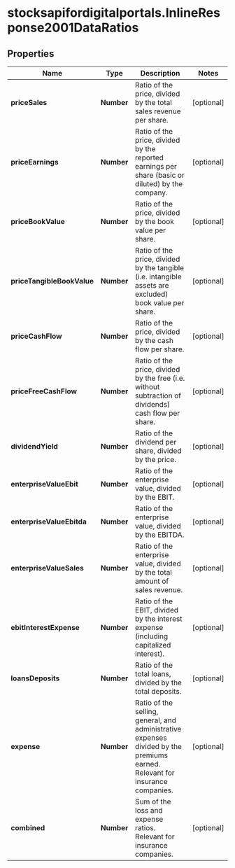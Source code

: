 # stocksapifordigitalportals.InlineResponse2001DataRatios

## Properties

Name | Type | Description | Notes
------------ | ------------- | ------------- | -------------
**priceSales** | **Number** | Ratio of the price, divided by the total sales revenue per share. | [optional] 
**priceEarnings** | **Number** | Ratio of the price, divided by the reported earnings per share (basic or diluted) by the company. | [optional] 
**priceBookValue** | **Number** | Ratio of the price, divided by the book value per share. | [optional] 
**priceTangibleBookValue** | **Number** | Ratio of the price, divided by the tangible (i.e. intangible assets are excluded) book value per share. | [optional] 
**priceCashFlow** | **Number** | Ratio of the price, divided by the cash flow per share. | [optional] 
**priceFreeCashFlow** | **Number** | Ratio of the price, divided by the free (i.e. without subtraction of dividends) cash flow per share. | [optional] 
**dividendYield** | **Number** | Ratio of the dividend per share, divided by the price. | [optional] 
**enterpriseValueEbit** | **Number** | Ratio of the enterprise value, divided by the EBIT. | [optional] 
**enterpriseValueEbitda** | **Number** | Ratio of the enterprise value, divided by the EBITDA. | [optional] 
**enterpriseValueSales** | **Number** | Ratio of the enterprise value, divided by the total amount of sales revenue. | [optional] 
**ebitInterestExpense** | **Number** | Ratio of the EBIT, divided by the interest expense (including capitalized interest). | [optional] 
**loansDeposits** | **Number** | Ratio of the total loans, divided by the total deposits. | [optional] 
**expense** | **Number** | Ratio of the selling, general, and administrative expenses divided by the premiums earned. Relevant for insurance companies. | [optional] 
**combined** | **Number** | Sum of the loss and expense ratios. Relevant for insurance companies. | [optional] 


